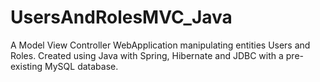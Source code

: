 # UsersAndRolesMVC_Java
A Model View Controller WebApplication manipulating entities Users and Roles.
Created using Java with Spring, Hibernate and JDBC with a pre-existing MySQL database.
